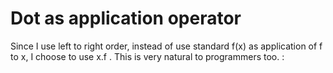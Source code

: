 # Dot as application operator
Since I use left to right order, instead of use standard f(x) as application of f to x, I choose
to use x.f . This is very natural to programmers too.
:
